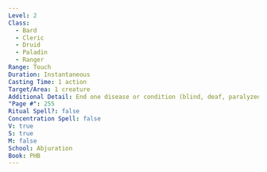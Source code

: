 ```yaml
---
Level: 2
Class:
  - Bard
  - Cleric
  - Druid
  - Paladin
  - Ranger
Range: Touch
Duration: Instantaneous
Casting Time: 1 action
Target/Area: 1 creature
Additional Detail: End one disease or condition (blind, deaf, paralyzed, poisoned) on target.
"Page #": 255
Ritual Spell?: false
Concentration Spell: false
V: true
S: true
M: false
School: Abjuration
Book: PHB
---
```

